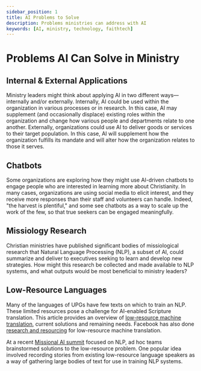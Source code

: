 ```yaml
---
sidebar_position: 1
title: AI Problems to Solve
description: Problems ministries can address with AI
keywords: [AI, ministry, technology, faithtech]
---
```


# Problems AI Can Solve in Ministry

## Internal & External Applications
Ministry leaders might think about applying AI in two different ways—internally and/or externally. Internally, AI could be used within the organization in various processes or in research. In this case, AI may supplement (and occasionally displace) existing roles within the organization and change how various people and departments relate to one another. Externally, organizations could use AI to deliver goods or services to their target population. In this case, AI will supplement how the organization fulfills its mandate and will alter how the organization relates to those it serves.

## Chatbots
Some organizations are exploring how they might use AI-driven chatbots to engage people who are interested in learning more about Christianity. In many cases, organizations are using social media to elicit interest, and they receive more responses than their staff and volunteers can handle. Indeed, "the harvest is plentiful," and some see chatbots as a way to scale up the work of the few, so that true seekers can be engaged meaningfully.

## Missiology Research
Christian ministries have published significant bodies of missiological research that Natural Language Processing (NLP), a subset of AI, could summarize and deliver to executives seeking to learn and develop new strategies. How might this research be collected and made available to NLP systems, and what outputs would be most beneficial to ministry leaders?

## Low-Resource Languages
Many of the languages of UPGs have few texts on which to train an NLP. These limited resources pose a challenge for AI-enabled Scripture translation. This article provides an overview of [low-resource machine translation](https://arxiv.org/abs/2109.00486), current solutions and remaining needs. Facebook has also done [research and resourcing](https://ai.facebook.com/blog/recent-advances-in-low-resource-machine-translation/) for low-resource machine translation.

At a recent [Missional AI summit](https://missional.ai/) focused on NLP, ad hoc teams brainstormed solutions to the low-resource problem. One popular idea involved recording stories from existing low-resource language speakers as a way of gathering large bodies of text for use in training NLP systems.
